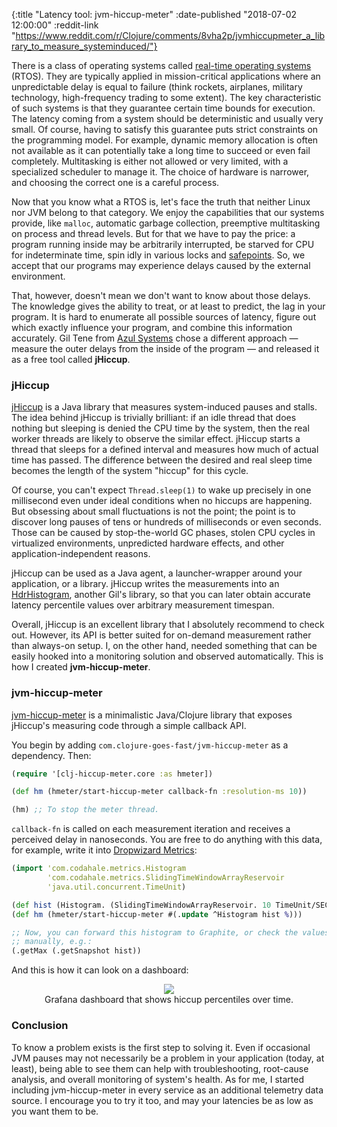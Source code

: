 {:title "Latency tool: jvm-hiccup-meter"
 :date-published "2018-07-02 12:00:00"
 :reddit-link "https://www.reddit.com/r/Clojure/comments/8vha2p/jvmhiccupmeter_a_library_to_measure_systeminduced/"}

There is a class of operating systems called [real-time operating
systems](https://en.wikipedia.org/wiki/Real-time_operating_system) (RTOS). They
are typically applied in mission-critical applications where an unpredictable
delay is equal to failure (think rockets, airplanes, military technology,
high-frequency trading to some extent). The key characteristic of such systems
is that they guarantee certain time bounds for execution. The latency coming
from a system should be deterministic and usually very small. Of course, having
to satisfy this guarantee puts strict constraints on the programming model. For
example, dynamic memory allocation is often not available as it can potentially
take a long time to succeed or even fail completely. Multitasking is either not
allowed or very limited, with a specialized scheduler to manage it. The choice
of hardware is narrower, and choosing the correct one is a careful process.

Now that you know what a RTOS is, let's face the truth that neither Linux nor
JVM belong to that category. We enjoy the capabilities that our systems
provide, like `malloc`, automatic garbage collection, preemptive multitasking on
process and thread levels. But for that we have to pay the price: a program
running inside may be arbitrarily interrupted, be starved for CPU for
indeterminate time, spin idly in various locks and
[safepoints](http://blog.ragozin.info/2012/10/safepoints-in-hotspot-jvm.html).
So, we accept that our programs may experience delays caused by the external
environment.

That, however, doesn't mean we don't want to know about those delays. The
knowledge gives the ability to treat, or at least to predict, the lag in your
program. It is hard to enumerate all possible sources of latency, figure out
which exactly influence your program, and combine this information accurately.
Gil Tene from [Azul Systems](https://www.azul.com/) chose a different approach —
measure the outer delays from the inside of the program — and released it as a
free tool called **jHiccup**.

### jHiccup

[jHiccup](https://www.azul.com/jhiccup/) is a Java library that measures
system-induced pauses and stalls. The idea behind jHiccup is trivially
brilliant: if an idle thread that does nothing but sleeping is denied the CPU
time by the system, then the real worker threads are likely to observe the
similar effect. jHiccup starts a thread that sleeps for a defined interval and
measures how much of actual time has passed. The difference between the desired
and real sleep time becomes the length of the system "hiccup" for this cycle.

Of course, you can't expect `Thread.sleep(1)` to wake up precisely in one
millisecond even under ideal conditions when no hiccups are happening. But
obsessing about small fluctuations is not the point; the point is to discover
long pauses of tens or hundreds of milliseconds or even seconds. Those can be
caused by stop-the-world GC phases, stolen CPU cycles in virtualized
environments, unpredicted hardware effects, and other application-independent
reasons.

jHiccup can be used as a Java agent, a launcher-wrapper around your application,
or a library. jHiccup writes the measurements into an
[HdrHistogram](https://github.com/HdrHistogram/HdrHistogram), another Gil's
library, so that you can later obtain accurate latency percentile values over
arbitrary measurement timespan.

Overall, jHiccup is an excellent library that I absolutely recommend to check
out. However, its API is better suited for on-demand measurement rather than
always-on setup. I, on the other hand, needed something that can be easily
hooked into a monitoring solution and observed automatically. This is how I
created **jvm-hiccup-meter**.

### jvm-hiccup-meter

[jvm-hiccup-meter](https://github.com/clojure-goes-fast/jvm-hiccup-meter/blob/master/src/jvm_hiccup_meter/core.clj)
is a minimalistic Java/Clojure library that exposes jHiccup's measuring code
through a simple callback API.

You begin by adding `com.clojure-goes-fast/jvm-hiccup-meter` as a dependency.
Then:

```clj
(require '[clj-hiccup-meter.core :as hmeter])

(def hm (hmeter/start-hiccup-meter callback-fn :resolution-ms 10))

(hm) ;; To stop the meter thread.
```

`callback-fn` is called on each measurement iteration and receives a perceived
delay in nanoseconds. You are free to do anything with this data, for example,
write it into [Dropwizard Metrics](https://metrics.dropwizard.io/4.0.0/):

```clj
(import 'com.codahale.metrics.Histogram
        'com.codahale.metrics.SlidingTimeWindowArrayReservoir
        'java.util.concurrent.TimeUnit)

(def hist (Histogram. (SlidingTimeWindowArrayReservoir. 10 TimeUnit/SECONDS)))
(def hm (hmeter/start-hiccup-meter #(.update ^Histogram hist %)))

;; Now, you can forward this histogram to Graphite, or check the values
;; manually, e.g.:
(.getMax (.getSnapshot hist))
```

And this is how it can look on a dashboard:

<center>
<figure class="figure">
<img class="img-responsive" src="/img/posts/jvm-hiccup-meter-dashboard.png">
<figcaption class="figure-caption text-center">
    Grafana dashboard that shows hiccup percentiles over time.
</figcaption>
</figure>
</center>

### Conclusion

To know a problem exists is the first step to solving it. Even if occasional JVM
pauses may not necessarily be a problem in your application (today, at least),
being able to see them can help with troubleshooting, root-cause analysis, and
overall monitoring of system's health. As for me, I started including
jvm-hiccup-meter in every service as an additional telemetry data source. I
encourage you to try it too, and may your latencies be as low as you want them
to be.
